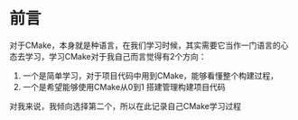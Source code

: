 # 前言

对于CMake，本身就是种语言，在我们学习时候，其实需要它当作一门语言的心态去学习，学习CMake对于我自己而言觉得有2个方向：
1. 一个是简单学习，对于项目代码中用到CMake，能够看懂整个构建过程，
2. 一个是希望能够使用CMake从0到1 搭建管理构建项目代码

对我来说，我倾向选择第二个，所以在此记录自己CMake学习过程